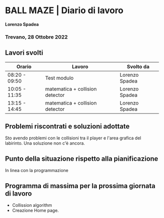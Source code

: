 # BALL MAZE | Diario di lavoro
#### Lorenzo Spadea
### Trevano, 28 Ottobre 2022

## Lavori svolti


|Orario        |Lavoro                                         |Svolto da                  |
|--------------|-----------------------------------------------|---------------------------|
|08:20 - 09:50 |Test modulo                                    | Lorenzo Spadea            |
|10:05 - 11:35 |matematica + collision detector                | Lorenzo Spadea            |
|13:15 - 14:45 |matematica + collision detector                | Lorenzo Spadea            |



##  Problemi riscontrati e soluzioni adottate
Sto avendo problemi con le collisioni tra il player e l'area grafica del labirinto.
Una soluzione non c'è ancora.

## Punto della situazione rispetto alla pianificazione
In linea con la programmazione

## Programma di massima per la prossima giornata di lavoro
- Collission algorithm 
- Creazione Home page.
